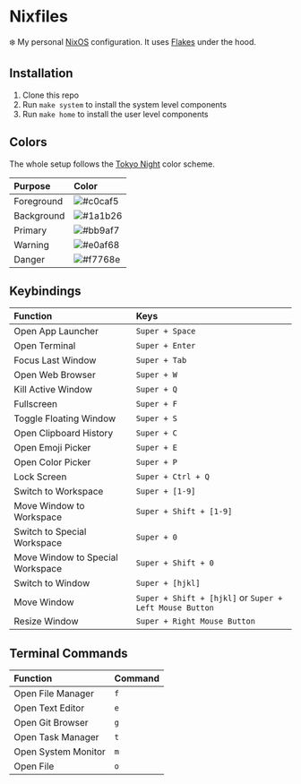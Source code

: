 # Nixfiles

:snowflake: My personal [NixOS](https://nixos.org/) configuration.
It uses [Flakes](https://nixos.wiki/wiki/Flakes) under the hood.

## Installation

1. Clone this repo
1. Run `make system` to install the system level components
1. Run `make home` to install the user level components

## Colors

The whole setup follows the [Tokyo Night](https://github.com/folke/tokyonight.nvim) color scheme.

| Purpose    | Color                                                                                                       |
| :--------- | :---------------------------------------------------------------------------------------------------------- |
| Foreground | ![#c0caf5](<https://images.placeholders.dev/?width=50&height=50&bgColor=%23c0caf5&textColor=rgba(0,0,0,0)>) |
| Background | ![#1a1b26](<https://images.placeholders.dev/?width=50&height=50&bgColor=%231a1b26&textColor=rgba(0,0,0,0)>) |
| Primary    | ![#bb9af7](<https://images.placeholders.dev/?width=50&height=50&bgColor=%23bb9af7&textColor=rgba(0,0,0,0)>) |
| Warning    | ![#e0af68](<https://images.placeholders.dev/?width=50&height=50&bgColor=%23e0af68&textColor=rgba(0,0,0,0)>) |
| Danger     | ![#f7768e](<https://images.placeholders.dev/?width=50&height=50&bgColor=%23f7768e&textColor=rgba(0,0,0,0)>) |

## Keybindings

| Function                         | Keys                                                    |
| :------------------------------- | :------------------------------------------------------ |
| Open App Launcher                | `Super + Space`                                         |
| Open Terminal                    | `Super + Enter`                                         |
| Focus Last Window                | `Super + Tab`                                           |
| Open Web Browser                 | `Super + W`                                             |
| Kill Active Window               | `Super + Q`                                             |
| Fullscreen                       | `Super + F`                                             |
| Toggle Floating Window           | `Super + S`                                             |
| Open Clipboard History           | `Super + C`                                             |
| Open Emoji Picker                | `Super + E`                                             |
| Open Color Picker                | `Super + P`                                             |
| Lock Screen                      | `Super + Ctrl + Q`                                      |
| Switch to Workspace              | `Super + [1-9]`                                         |
| Move Window to Workspace         | `Super + Shift + [1-9]`                                 |
| Switch to Special Workspace      | `Super + 0`                                             |
| Move Window to Special Workspace | `Super + Shift + 0`                                     |
| Switch to Window                 | `Super + [hjkl]`                                        |
| Move Window                      | `Super + Shift + [hjkl]` or `Super + Left Mouse Button` |
| Resize Window                    | `Super + Right Mouse Button`                            |

## Terminal Commands

| Function            | Command |
| :------------------ | :------ |
| Open File Manager   | `f`     |
| Open Text Editor    | `e`     |
| Open Git Browser    | `g`     |
| Open Task Manager   | `t`     |
| Open System Monitor | `m`     |
| Open File           | `o`     |
